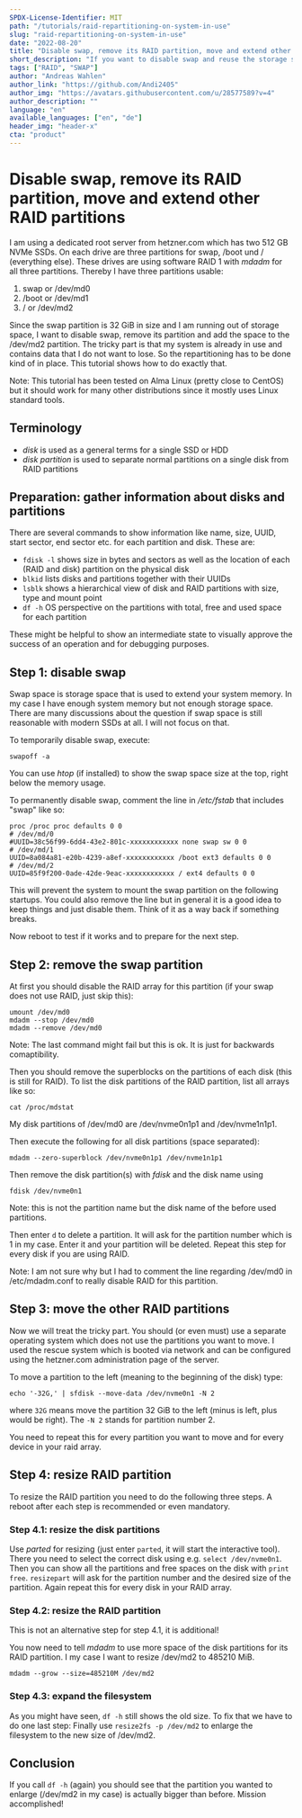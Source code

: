 ```yaml
---
SPDX-License-Identifier: MIT
path: "/tutorials/raid-repartitioning-on-system-in-use"
slug: "raid-repartitioning-on-system-in-use"
date: "2022-08-20"
title: "Disable swap, remove its RAID partition, move and extend other RAID partitions"
short_description: "If you want to disable swap and reuse the storage space to enlarge another partition, this tutorial shows exactly how to do that. The individual steps can be used for other scenarios as well."
tags: ["RAID", "SWAP"]
author: "Andreas Wahlen"
author_link: "https://github.com/Andi2405"
author_img: "https://avatars.githubusercontent.com/u/28577589?v=4"
author_description: ""
language: "en"
available_languages: ["en", "de"]
header_img: "header-x"
cta: "product"
---
```


# Disable swap, remove its RAID partition, move and extend other RAID partitions

I am using a dedicated root server from hetzner.com which has two 512 GB NVMe SSDs. On each drive are three partitions for swap, /boot und / (everything else). 
These drives are using software RAID 1 with *mdadm* for all three partitions. Thereby I have three partitions usable:

1. swap or /dev/md0
2. /boot or /dev/md1
3. / or /dev/md2

Since the swap partition is 32 GiB in size and I am running out of storage space, I want to disable swap, remove its partition and add the space to the /dev/md2 partition. 
The tricky part is that my system is already in use and contains data that I do not want to lose. So the repartitioning has to be done kind of in place.
This tutorial shows how to do exactly that. 

Note: This tutorial has been tested on Alma Linux (pretty close to CentOS) but it should work for many other distributions since it mostly uses Linux standard tools.

## Terminology

- *disk* is used as a general terms for a single SSD or HDD
- *disk partition* is used to separate normal partitions on a single disk from RAID partitions

## Preparation: gather information about disks and partitions

There are several commands to show information like name, size, UUID, start sector, end sector etc. for each partition and disk. These are:

- `fdisk -l` shows size in bytes and sectors as well as the location of each (RAID and disk) partition on the physical disk
- `blkid` lists disks and partitions together with their UUIDs
- `lsblk` shows a hierarchical view of disk and RAID partitions with size, type and mount point
- `df -h` OS perspective on the partitions with total, free and used space for each partition

These might be helpful to show an intermediate state to visually approve the success of an operation and for debugging purposes.

## Step 1: disable swap

Swap space is storage space that is used to extend your system memory. In my case I have enough system memory but not enough storage space. 
There are many discussions about the question if swap space is still reasonable with modern SSDs at all. I will not focus on that.

To temporarily disable swap, execute:

`swapoff -a`

You can use *htop* (if installed) to show the swap space size at the top, right below the memory usage.

To permanently disable swap, comment the line in */etc/fstab* that includes "swap" like so:

```
proc /proc proc defaults 0 0
# /dev/md/0
#UUID=38c56f99-6dd4-43e2-801c-xxxxxxxxxxxx none swap sw 0 0
# /dev/md/1
UUID=8a084a81-e20b-4239-a8ef-xxxxxxxxxxxx /boot ext3 defaults 0 0
# /dev/md/2
UUID=85f9f200-0ade-42de-9eac-xxxxxxxxxxxx / ext4 defaults 0 0
```

This will prevent the system to mount the swap partition on the following startups. 
You could also remove the line but in general it is a good idea to keep things and just disable them. Think of it as a way back if something breaks.

Now reboot to test if it works and to prepare for the next step.

## Step 2: remove the swap partition

At first you should disable the RAID array for this partition (if your swap does not use RAID, just skip this):

```
umount /dev/md0
mdadm --stop /dev/md0
mdadm --remove /dev/md0
```

Note: The last command might fail but this is ok. It is just for backwards comaptibility.

Then you should remove the superblocks on the partitions of each disk (this is still for RAID). To list the disk partitions of the RAID partition, list all arrays like so:

`cat /proc/mdstat`

My disk partitions of /dev/md0 are /dev/nvme0n1p1 and /dev/nvme1n1p1.

Then execute the following for all disk partitions (space separated):

`mdadm --zero-superblock /dev/nvme0n1p1 /dev/nvme1n1p1`

Then remove the disk partition(s) with *fdisk* and the disk name using

`fdisk /dev/nvme0n1`

Note: this is not the partition name but the disk name of the before used partitions.

Then enter `d` to delete a partition. It will ask for the partition number which is 1 in my case. Enter it and your partition will be deleted. 
Repeat this step for every disk if you are using RAID.

Note: I am not sure why but I had to comment the line regarding /dev/md0 in /etc/mdadm.conf to really disable RAID for this partition. 

## Step 3: move the other RAID partitions

Now we will treat the tricky part. You should (or even must) use a separate operating system which does not use the partitions you want to move. 
I used the rescue system which is booted via network and can be configured using the hetzner.com administration page of the server. 

To move a partition to the left (meaning to the beginning of the disk) type:

`echo '-32G,' | sfdisk --move-data /dev/nvme0n1 -N 2`

where `32G` means move the partition 32 GiB to the left (minus is left, plus would be right). The `-N 2` stands for partition number 2. 

You need to repeat this for every partition you want to move and for every device in your raid array.

## Step 4: resize RAID partition

To resize the RAID partition you need to do the following three steps. A reboot after each step is recommended or even mandatory.

### Step 4.1: resize the disk partitions

Use *parted* for resizing (just enter `parted`, it will start the interactive tool). There you need to select the correct disk using e.g. `select /dev/nvme0n1`. 
Then you can show all the partitions and free spaces on the disk with `print free`. `resizepart` will ask for the partition number and the desired size of the partition.
Again repeat this for every disk in your RAID array.

### Step 4.2: resize the RAID partition

This is not an alternative step for step 4.1, it is additional! 

You now need to tell *mdadm* to use more space of the disk partitions for its RAID partition. I my case I want to resize /dev/md2 to 485210 MiB.

`mdadm --grow --size=485210M /dev/md2`

### Step 4.3: expand the filesystem

As you might have seen, `df -h` still shows the old size. To fix that we have to do one last step:
Finally use `resize2fs -p /dev/md2` to enlarge the filesystem to the new size of /dev/md2.

## Conclusion

If you call `df -h` (again) you should see that the partition you wanted to enlarge (/dev/md2 in my case) is actually bigger than before. Mission accomplished!
